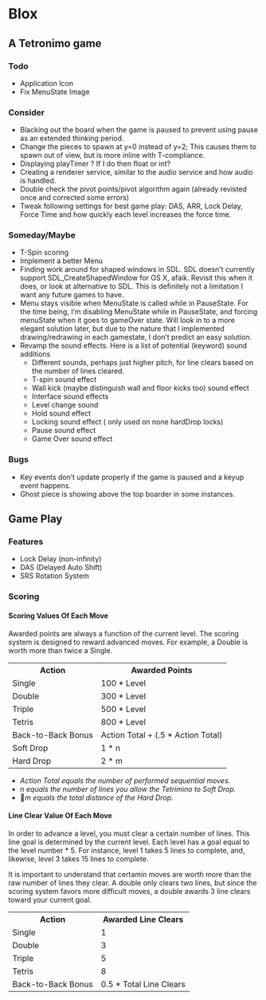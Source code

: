 # Blox
## A Tetronimo game

### Todo
* Application Icon
* Fix MenuState Image

### Consider
* Blacking out the board when the game is paused to prevent using pause as an extended thinking period.
* Change the pieces to spawn at y=0 instead of y=2; This causes them to spawn out of view, but is more inline with T-compliance. 
* Displaying playTimer ? If I do then float or int?
* Creating a renderer service, similar to the audio service and how audio is handled.
* Double check the pivot points/pivot algorithm again (already revisted once and corrected some errors)
* Tweak following settings for best game play: DAS, ARR, Lock Delay, Force Time and how quickly each level increases the force time.

### Someday/Maybe
* T-Spin scoring
* Implement a better Menu
* Finding work around for shaped windows in SDL. SDL doesn’t currently support SDL_CreateShapedWindow for OS X, afaik. Revisit this when it does, or look at alternative to SDL. This is definitely not a limitation I want any future games to have.
* Menu stays visible when MenuState is called while in PauseState. For the time being, I’m disabling MenuState while in PauseState, and forcing menuState when it goes to gameOver state. Will look in to a more elegant solution later, but due to the nature that I implemented drawing/redrawing in each gamestate, I don’t predict an easy solution.
* Revamp the sound effects. Here is a list of potential (keyword) sound additions
	* Different sounds, perhaps just higher pitch, for line clears based on the number of lines cleared.
	* T-spin sound effect
	* Wall kick (maybe distinguish wall and floor kicks too) sound effect
	* Interface sound effects
	* Level change sound
	* Hold sound effect
	* Locking sound effect ( only used on none hardDrop locks)
	* Pause sound effect
	* Game Over sound effect

### Bugs
*	Key events don’t update properly if the game is paused and a keyup event happens.
* Ghost piece is showing above the top boarder in some instances.

## Game Play

### Features
* Lock Delay (non-infinity)
* DAS (Delayed Auto Shift)
* SRS Rotation System

### Scoring
#### Scoring Values Of Each Move

Awarded points are always a function of the current level. The scoring system is designed to reward advanced moves. For example, a Double is worth more than twice a Single.

<table>
	<tr>
		<th>Action</th><th>Awarded Points</th>
	</tr>
	<tr>
		<td>Single</td><td>100 * Level</td>
	</tr>
	<tr>
		<td>Double</td><td>300 * Level</td>
	</tr>
	<tr>
		<td>Triple</td><td>500 * Level</td>
	</tr>
	<tr>
		<td>Tetris</td><td>800 * Level</td>
	</tr>
	<tr>
		<td>Back-to-Back Bonus</td><td>Action Total + (.5 * Action Total)</td>
	</tr>
	<tr>
		<td>Soft Drop</td><td>1 * n</td>
	</tr>
	<tr>
		<td>Hard Drop</td><td> 2 * m</td>
	</tr>
</table>

* _Action Total equals the number of performed sequential moves._
* _n equals the number of lines you allow the Tetrimino to Soft Drop._
* _m equals the total distance of the Hard Drop._


#### Line Clear Value Of Each Move

In order to advance a level, you must clear a certain number of lines. This line goal is determined by the current level. Each level has a goal equal to the level number * 5. For instance, level 1 takes 5 lines to complete, and, likewise, level 3 takes 15 lines to complete.
	
It is important to understand that certamin moves are worth more than the raw number of lines they clear. A double only clears two lines, but since the scoring system favors more difficult moves, a double awards 3 line clears toward your current goal.

<table>
	<tr>
		<th>Action</th><th>Awarded Line Clears</th>
	</tr>
	<tr>
		<td>Single</td><td>1</td>
	</tr>
	<tr>
		<td>Double</td><td>3</td>
	</tr>
	<tr>	
		<td>Triple</td><td>5</td>
	</tr>
	<tr>	
		<td>Tetris</td><td>8</td>
	</tr>
	<tr>
		<td>Back-to-Back Bonus</td><td>0.5 * Total Line Clears</td>
	</tr>
</table>
			

